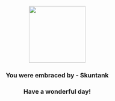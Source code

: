 <p align="center">
    <img src="https://raw.githubusercontent.com/PokeAPI/sprites/master/sprites/pokemon/435.png" width="150" height="150">
</p>
<h3 align="center">You were embraced by - <b>Skuntank</b></h3>
<h3 align="center">Have a wonderful day!</h3>
